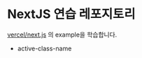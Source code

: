 # NextJS 연습 레포지토리

[vercel/next.js](https://github.com/vercel/next.js/tree/canary/examples) 의 example을 학습합니다.

- active-class-name
